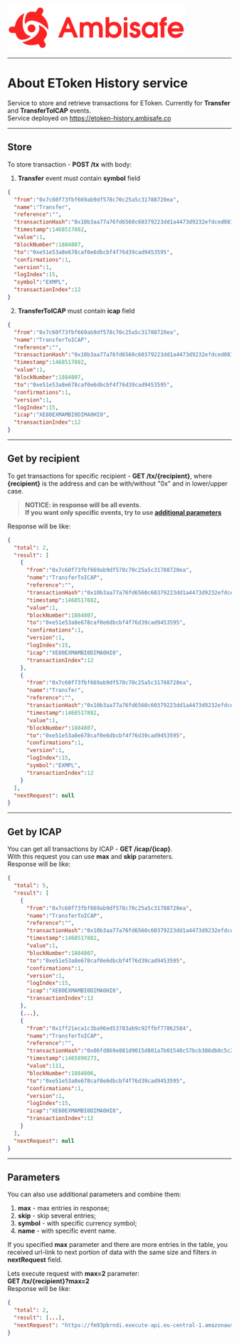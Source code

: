 <a href="https://www.ambisafe.co/">![test](img/logo_red.png)</a>
**********

# About EToken History service
Service to store and retrieve transactions for EToken. Currently for **Transfer** and **TransferToICAP** events.  
Service deployed on <https://etoken-history.ambisafe.co>

**********

## Store
To store transaction - **POST /tx** with body:  
1) **Transfer** event must contain **symbol** field
```json
{
  "from":"0x7c60f73fbf669ab9df578c70c25a5c31788720ea",
  "name":"Transfer",
  "reference":"",
  "transactionHash":"0x10b3aa77a76fd6560c60379223dd1a4473d9232efdced08100a0a44f7fcc153f",
  "timestamp":1468517882,
  "value":1,
  "blockNumber":1884807,
  "to":"0xe51e53a8e678caf0e6dbcbf4f76d39cad9453595",
  "confirmations":1,
  "version":1,
  "logIndex":15,
  "symbol":"EXMPL",
  "transactionIndex":12
}
```
2) **TransferToICAP** must contain **icap** field
```json
{
  "from":"0x7c60f73fbf669ab9df578c70c25a5c31788720ea",
  "name":"TransferToICAP",
  "reference":"",
  "transactionHash":"0x10b3aa77a76fd6560c60379223dd1a4473d9232efdced08100a0a44f7fcc153f",
  "timestamp":1468517882,
  "value":1,
  "blockNumber":1884807,
  "to":"0xe51e53a8e678caf0e6dbcbf4f76d39cad9453595",
  "confirmations":1,
  "version":1,
  "logIndex":15,
  "icap":"XE80EXMAMBI0DIMA0HI0",
  "transactionIndex":12
}
```

**********

## Get by recipient
To get transactions for specific recipient - **GET /tx/{recipient}**, where **{recipient}** is the address and can be with/without "0x" and in lower/upper case.
> **NOTICE: in response will be all events.
<br>If you want only specific events, try to use [additional parameters](#parameters)**

Response will be like:
```json
{
  "total": 2,
  "result": [
    {
      "from":"0x7c60f73fbf669ab9df578c70c25a5c31788720ea",
      "name":"TransferToICAP",
      "reference":"",
      "transactionHash":"0x10b3aa77a76fd6560c60379223dd1a4473d9232efdced08100a0a44f7fcc153f",
      "timestamp":1468517882,
      "value":1,
      "blockNumber":1884807,
      "to":"0xe51e53a8e678caf0e6dbcbf4f76d39cad9453595",
      "confirmations":1,
      "version":1,
      "logIndex":15,
      "icap":"XE80EXMAMBI0DIMA0HI0",
      "transactionIndex":12
    },
    {
      "from":"0x7c60f73fbf669ab9df578c70c25a5c31788720ea",
      "name":"Transfer",
      "reference":"",
      "transactionHash":"0x10b3aa77a76fd6560c60379223dd1a4473d9232efdced08100a0a44f7fcc153f",
      "timestamp":1468517882,
      "value":1,
      "blockNumber":1884807,
      "to":"0xe51e53a8e678caf0e6dbcbf4f76d39cad9453595",
      "confirmations":1,
      "version":1,
      "logIndex":15,
      "symbol":"EXMPL",
      "transactionIndex":12
    }
  ],
  "nextRequest": null
}
```

**********

## Get by ICAP
You can get all transactions by ICAP - **GET /icap/{icap}**.
<br>With this request you can use **max** and **skip** parameters.
<br>Response will be like:
```json
{
  "total": 5,
  "result": [
    {
      "from":"0x7c60f73fbf669ab9df578c70c25a5c31788720ea",
      "name":"TransferToICAP",
      "reference":"",
      "transactionHash":"0x10b3aa77a76fd6560c60379223dd1a4473d9232efdced08100a0a44f7fcc153f",
      "timestamp":1468517882,
      "value":1,
      "blockNumber":1884807,
      "to":"0xe51e53a8e678caf0e6dbcbf4f76d39cad9453595",
      "confirmations":1,
      "version":1,
      "logIndex":15,
      "icap":"XE80EXMAMBI0DIMA0HI0",
      "transactionIndex":12
    },
    {...},
    {
      "from":"0x1ff21eca1c3ba96ed53783ab9c92ffbf77862584",
      "name":"TransferToICAP",
      "reference":"",
      "transactionHash":"0x06fd869e881d9015d801a7b01540c57bcb386db0c5c2e2d31b4711a97ac5b9df",
      "timestamp":1465890273,
      "value":111,
      "blockNumber":1884806,
      "to":"0xe51e53a8e678caf0e6dbcbf4f76d39cad9453595",
      "confirmations":1,
      "version":1,
      "logIndex":15,
      "icap":"XE80EXMAMBI0DIMA0HI0",
      "transactionIndex":12
    }
  ],
  "nextRequest": null
}
```

**********

## Parameters
You can also use additional parameters and combine them:

1. **max** - max entries in response;
2. **skip** - skip several entries;
3. **symbol** - with specific currency symbol;
4. **name** - with specific event name.
 
If you specified **max** parameter and there are more entries in the table, you received url-link to next portion of data with the same size and filters in **nextRequest** field.

Lets execute request with **max=2** parameter:  
**GET /tx/{recipient}?max=2**  
Response will be like:
```json
{
  "total": 2,
  "result": [...],
  "nextRequest": "https://fm93pbrndi.execute-api.eu-central-1.amazonaws.com/stage/tx/0x53786e5722f854a62783395dcdc27d633a9b063e?start=000000104-1&max=2"
}
```